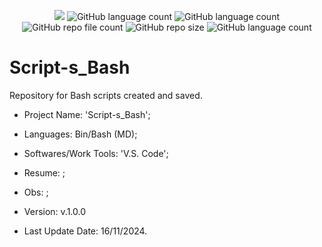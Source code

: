 <p align="center">
  <img src="http://img.shields.io/static/v1?label=STATUS&message=Concluded&color=blue&style=flat"/>
  <img alt="GitHub language count" src="https://img.shields.io/github/languages/count/Rafa-KozAnd/Script-s_Bash">
  <img alt="GitHub language count" src="https://img.shields.io/github/languages/top/Rafa-KozAnd/Script-s_Bash">
  <img alt="GitHub repo file count" src="https://img.shields.io/github/directory-file-count/Rafa-KozAnd/Script-s_Bash">
  <img alt="GitHub repo size" src="https://img.shields.io/github/repo-size/Rafa-KozAnd/Script-s_Bash">
  <img alt="GitHub language count" src="https://img.shields.io/github/license/Rafa-KozAnd/Script-s_Bash">
</p>

# Script-s_Bash

Repository for Bash scripts created and saved.

- Project Name: 'Script-s_Bash';
- Languages: Bin/Bash (MD);
- Softwares/Work Tools: 'V.S. Code';
- Resume: ;
- Obs: ;
- Version: v.1.0.0

- Last Update Date: 16/11/2024.

##
